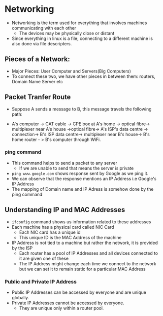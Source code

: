 # Networking
- Networking is the term used for everything that involves machines communicating with each other
    - The devices may be physically close or distant
- Since everything in linux is a file, connecting to a different machine is also done via file descripters.

## Pieces of a Network:

- Major Pieces: User Computer and Servers(Big Computers)
- To connect these two, we have other pieces in between them: routers, Domain Name Server etc

## Packet Tranfer Route

- Suppose A sends a message to B, this message travels the following path:

- A's computer -> CAT cable -> CPE box at A's home -> optical fibre-> multiplexer near A's house ->optical fibre-> A's ISP's data centre -> connection-> B's ISP data centre-> multiplexer near B's house-> B's home router - > B's computer through WiFi.



### ping command

- This command helps to send a packet to any server
    - If we are unable to send that means the server is private
- `ping www.google.com` shows response sent by Google as we ping it.
- We can observe that the response mentions an IP Address i.e Google's IP Address
- The mapping of Domain name and IP Adress is somehow done by the ping command

## Understanding IP and MAC Addresses

- `ifconfig` command shows us information related to these addresses
- Each machine has a physical card called NIC Card
    - Each NIC card has a unique id
    - This unique ID is the MAC Address of the machine
- IP Address is not tied to a machine but rather the network, it is provided by the ISP
    - Each router has a pool of IP Addresses and all devices connected to it are given one of these
    - The IP Address might change each time we connect to the network but we can set it to remain static for a particular MAC Address

### Public and Private IP Address

- Public IP Addresses can be accessed by everyone and are unique globally.
- Private IP Addresses cannot be accessed by everyone.
    - They are unique only within a router pool.
